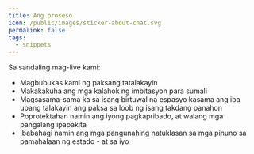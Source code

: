 ```yaml
---
title: Ang proseso
icon: /public/images/sticker-about-chat.svg
permalink: false
tags:
  - snippets
---
```

Sa sandaling mag-live kami:

* Magbubukas kami ng paksang tatalakayin
* Makakakuha ang mga kalahok ng imbitasyon para sumali
* Magsasama-sama ka sa isang birtuwal na espasyo kasama ang iba upang talakayin ang paksa sa loob ng isang takdang panahon
* Poprotektahan namin ang iyong pagkapribado, at walang mga pangalang ipapakita
* Ibabahagi namin ang mga pangunahing natuklasan sa mga pinuno sa pamahalaan ng estado - at sa iyo